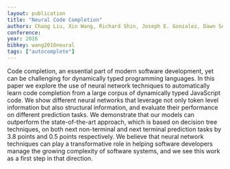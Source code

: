 ```yaml
---
layout: publication
title: "Neural Code Completion"
authors: Chang Liu, Xin Wang, Richard Shin, Joseph E. Gonzalez, Dawn Song
conference: 
year: 2016
bibkey: wang2016neural
tags: ["autocomplete"]
---
```

Code completion, an essential part of modern software development, yet can be
challenging for dynamically typed programming languages. In this paper we explore the use of neural network techniques to automatically learn code completion
from a large corpus of dynamically typed JavaScript code. We show different
neural networks that leverage not only token level information but also structural
information, and evaluate their performance on different prediction tasks. We
demonstrate that our models can outperform the state-of-the-art approach, which
is based on decision tree techniques, on both next non-terminal and next terminal
prediction tasks by 3.8 points and 0.5 points respectively. We believe that neural
network techniques can play a transformative role in helping software developers
manage the growing complexity of software systems, and we see this work as a
first step in that direction.
